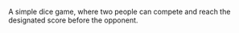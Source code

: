 A simple dice game, where two people can compete and reach the designated score before the opponent.
